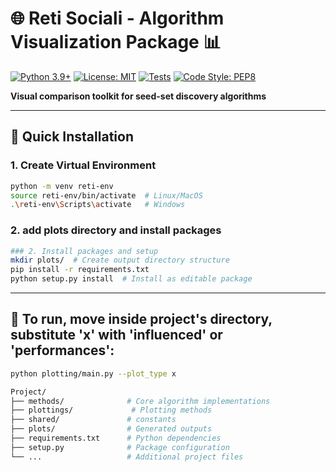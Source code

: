# 🌐 Reti Sociali - Algorithm Visualization Package 📊

[![Python 3.9+](https://img.shields.io/badge/python-3.9+-blue.svg)](https://www.python.org/downloads/)
[![License: MIT](https://img.shields.io/badge/License-MIT-yellow.svg)](https://opensource.org/licenses/MIT)
[![Tests](https://img.shields.io/badge/tests-passing-brightgreen)]()
[![Code Style: PEP8](https://img.shields.io/badge/code%20style-PEP8-brightgreen.svg)](https://www.python.org/dev/peps/pep-0008/)

**Visual comparison toolkit for seed-set discovery algorithms**  

---

## 🔧 Quick Installation

### 1. Create Virtual Environment
```bash
python -m venv reti-env
source reti-env/bin/activate  # Linux/MacOS
.\reti-env\Scripts\activate   # Windows
```
### 2. add plots directory and install packages 
```bash
### 2. Install packages and setup
mkdir plots/  # Create output directory structure
pip install -r requirements.txt
python setup.py install  # Install as editable package
```
---
## 🚀 To run, move inside project's directory, substitute 'x' with 'influenced' or 'performances':
```bash
python plotting/main.py --plot_type x 
```


```bash
Project/
├── methods/              # Core algorithm implementations
├── plottings/             # Plotting methods
├── shared/               # constants
├── plots/                # Generated outputs
├── requirements.txt      # Python dependencies
├── setup.py              # Package configuration
└── ...                   # Additional project files
```
